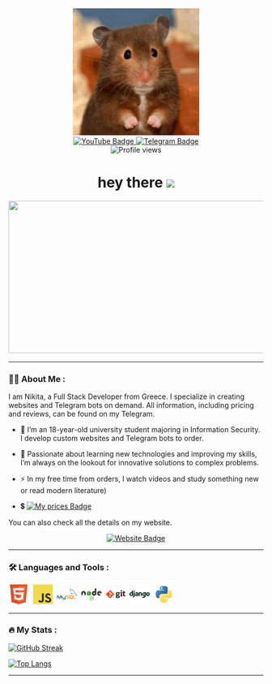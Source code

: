 <div id="header" align="center">
  <div style="text-align: center;">
    <img src="https://github.com/OD1NO4ka69/OD1NO4ka69/blob/main/hamster-wave.gif" width="250" alt="Waving Hamster"/>
  </div>
  
  <div id="badges">
    <a href="https://www.youtube.com/@OD1NO4ka">
        <img src="https://img.shields.io/badge/YouTube-red?style=for-the-badge&logo=youtube&logoColor=white" alt="YouTube Badge"/>
    </a>
    <a href="https://t.me/coder_od1no4ka">
        <img src="https://img.shields.io/badge/Telegram-blue?style=for-the-badge&logo=telegram&logoColor=white" alt="Telegram Badge"/>
    </a>
</div>
  <img src="https://komarev.com/ghpvc/?username=OD1NO4ka69&style=flat-square&color=blue" alt="Profile views"/>
  <h1>
    hey there
    <img src="https://media.giphy.com/media/hvRJCLFzcasrR4ia7z/giphy.gif" width="30px"/>
  </h1>
</div>
<div align="center">
  <img src="https://media.giphy.com/media/dWesBcTLavkZuG35MI/giphy.gif" width="600" height="300"/>
</div>

---

### :man_technologist: About Me :
I am Nikita, a Full Stack Developer from Greece. I specialize in creating websites and Telegram bots on demand. All information, including pricing and reviews, can be found on my Telegram.

- :hamster: I’m an 18-year-old university student majoring in Information Security. I develop custom websites and Telegram bots to order.

- :school: Passionate about learning new technologies and improving my skills, I’m always on the lookout for innovative solutions to complex problems.

- :zap: In my free time from orders, I watch videos and study something new or read modern literature)

- :heavy_dollar_sign: [![My prices Badge](https://img.shields.io/badge/My%20prices-blue?style=flat&logo=telegram&logoColor=white)](https://t.me/zakazi_coder_od1no4ka)

You can also check all the details on my website.


<div align="center">
    <a href="http://d98955ji.beget.tech/video.html">
        <img src="https://img.shields.io/badge/My%20Website-blue?style=for-the-badge&logo=internet-explorer&logoColor=white" alt="Website Badge"/>
    </a>
</div>

---

### :hammer_and_wrench: Languages and Tools :
<div>
  <img src="https://github.com/devicons/devicon/blob/master/icons/html5/html5-original.svg" title="HTML5" alt="HTML" width="40" height="40"/>&nbsp;
  <img src="https://github.com/devicons/devicon/blob/master/icons/javascript/javascript-original.svg" title="JavaScript" alt="JavaScript" width="40" height="40"/>&nbsp;
  <img src="https://github.com/devicons/devicon/blob/master/icons/mysql/mysql-original-wordmark.svg" title="MySQL"  alt="MySQL" width="40" height="40"/>&nbsp;
  <img src="https://github.com/devicons/devicon/blob/master/icons/nodejs/nodejs-original-wordmark.svg" title="NodeJS" alt="NodeJS" width="40" height="40"/>&nbsp;
  <img src="https://github.com/devicons/devicon/blob/master/icons/git/git-original-wordmark.svg" title="Git" **alt="Git" width="40" height="40"/>&nbsp;
  <img src="https://github.com/devicons/devicon/blob/master/icons/django/django-plain-wordmark.svg" tittle="Django" **alt="Django" width="40" height="40"/>&nbsp;
  <img src="https://github.com/devicons/devicon/blob/master/icons/python/python-original.svg" tittle="Python" **alt="Python" width="40" height="40"/>&nbsp;
</div>

---

### :fire: My Stats :
[![GitHub Streak](http://github-readme-streak-stats.herokuapp.com?user=OD1NO4ka69&theme=dark&background=000000)](https://github.com/OD1NO4ka69)

[![Top Langs](https://github-readme-stats.vercel.app/api/top-langs/?username=OD1NO4ka69&layout=compact&theme=vision-friendly-dark)](https://github.com/OD1NO4ka69)

---

